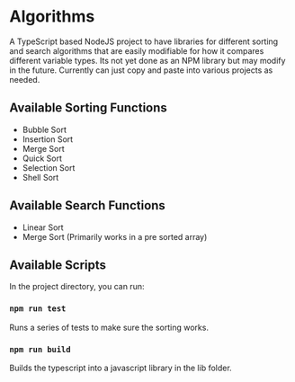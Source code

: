 # Algorithms

A TypeScript based NodeJS project to have libraries for different sorting and search algorithms that are easily modifiable for how it compares different variable types. Its not yet done as an NPM library but may modify in the future. Currently can just copy and paste into various projects as needed.

## Available Sorting Functions

* Bubble Sort
* Insertion Sort
* Merge Sort
* Quick Sort
* Selection Sort
* Shell Sort

## Available Search Functions

* Linear Sort
* Merge Sort (Primarily works in a pre sorted array)

## Available Scripts

In the project directory, you can run:

### `npm run test`

Runs a series of tests to make sure the sorting works.

### `npm run build`

Builds the typescript into a javascript library in the lib folder.
